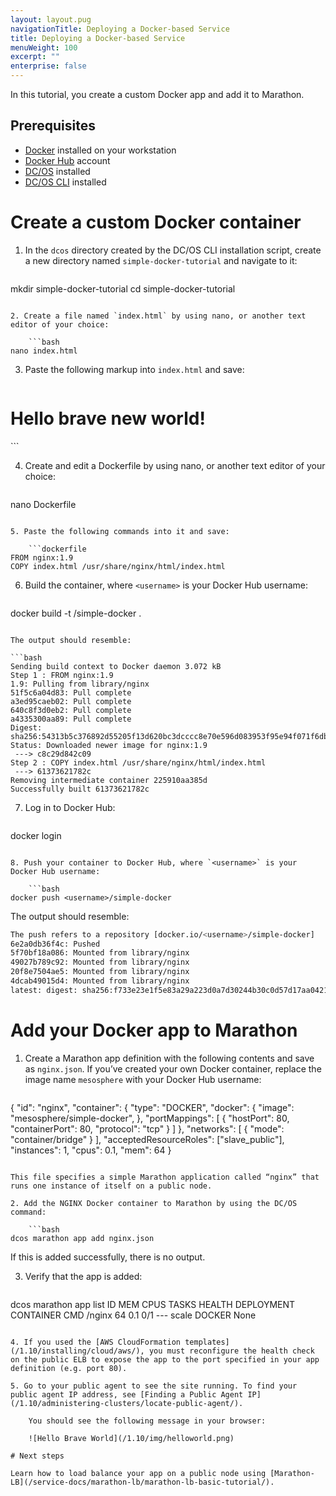 ```yaml
---
layout: layout.pug
navigationTitle: Deploying a Docker-based Service
title: Deploying a Docker-based Service
menuWeight: 100
excerpt: ""
enterprise: false
---
```

<!-- This source repo for this topic is https://github.com/dcos/dcos-docs -->

In this tutorial, you create a custom Docker app and add it to Marathon.

## Prerequisites

* [Docker](https://www.docker.com) installed on your workstation
* [Docker Hub](https://hub.docker.com) account
* [DC/OS](/1.10/installing/) installed
* [DC/OS CLI](/1.10/cli/install/) installed

# Create a custom Docker container

1. In the `dcos` directory created by the DC/OS CLI installation script, create a new directory named `simple-docker-tutorial` and navigate to it:
    
    ```bash
mkdir simple-docker-tutorial
cd simple-docker-tutorial
```

2. Create a file named `index.html` by using nano, or another text editor of your choice:
    
    ```bash
nano index.html
```

3. Paste the following markup into `index.html` and save:
    
    ```html
<html>
    <body>
    <h1> Hello brave new world! </h1>
    </body>
</html>
```

4. Create and edit a Dockerfile by using nano, or another text editor of your choice:
    
    ```bash
nano Dockerfile
```

5. Paste the following commands into it and save:
    
    ```dockerfile
FROM nginx:1.9
COPY index.html /usr/share/nginx/html/index.html
```

6. Build the container, where `<username>` is your Docker Hub username:
    
    ```bash
docker build -t <username>/simple-docker .
```

The output should resemble:

```bash
Sending build context to Docker daemon 3.072 kB
Step 1 : FROM nginx:1.9
1.9: Pulling from library/nginx
51f5c6a04d83: Pull complete 
a3ed95caeb02: Pull complete 
640c8f3d0eb2: Pull complete 
a4335300aa89: Pull complete 
Digest: sha256:54313b5c376892d55205f13d620bc3dcccc8e70e596d083953f95e94f071f6db
Status: Downloaded newer image for nginx:1.9
 ---> c8c29d842c09
Step 2 : COPY index.html /usr/share/nginx/html/index.html
 ---> 61373621782c
Removing intermediate container 225910aa385d
Successfully built 61373621782c
```

7. Log in to Docker Hub:
    
    ```bash
docker login
```

8. Push your container to Docker Hub, where `<username>` is your Docker Hub username:
    
    ```bash
docker push <username>/simple-docker
```

The output should resemble:

```bash
The push refers to a repository [docker.io/<username>/simple-docker]
6e2a0db36f4c: Pushed 
5f70bf18a086: Mounted from library/nginx 
49027b789c92: Mounted from library/nginx 
20f8e7504ae5: Mounted from library/nginx 
4dcab49015d4: Mounted from library/nginx 
latest: digest: sha256:f733e23e1f5e83a29a223d0a7d30244b30c0d57d17aa0421d962019545d69c17 size: 2185
```

# Add your Docker app to Marathon

1. Create a Marathon app definition with the following contents and save as `nginx.json`. If you’ve created your own Docker container, replace the image name `mesosphere` with your Docker Hub username:
    
    ```json
{
  "id": "nginx",
  "container": {
    "type": "DOCKER",
    "docker": {
      "image": "mesosphere/simple-docker",
    },
    "portMappings": [
      { "hostPort": 80, "containerPort": 80, "protocol": "tcp" }
    ]
  },
  "networks": [
    {
      "mode": "container/bridge"
    }
  ],
  "acceptedResourceRoles": ["slave_public"],
  "instances": 1,
  "cpus": 0.1,
  "mem": 64
}
```

This file specifies a simple Marathon application called “nginx” that runs one instance of itself on a public node.

2. Add the NGINX Docker container to Marathon by using the DC/OS command:
    
    ```bash
dcos marathon app add nginx.json
```

If this is added successfully, there is no output.

3. Verify that the app is added:
    
    ```bash
dcos marathon app list
ID      MEM  CPUS  TASKS  HEALTH  DEPLOYMENT  CONTAINER  CMD
/nginx   64  0.1    0/1    ---      scale       DOCKER   None
```

4. If you used the [AWS CloudFormation templates](/1.10/installing/cloud/aws/), you must reconfigure the health check on the public ELB to expose the app to the port specified in your app definition (e.g. port 80).

5. Go to your public agent to see the site running. To find your public agent IP address, see [Finding a Public Agent IP](/1.10/administering-clusters/locate-public-agent/).
    
    You should see the following message in your browser:
    
    ![Hello Brave World](/1.10/img/helloworld.png)

# Next steps

Learn how to load balance your app on a public node using [Marathon-LB](/service-docs/marathon-lb/marathon-lb-basic-tutorial/).